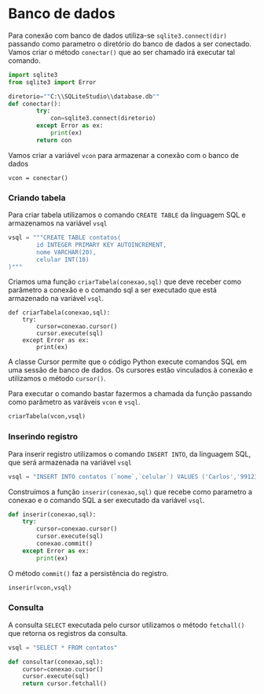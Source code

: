 # Banco de dados

Para conexão com banco de dados utiliza-se `sqlite3.connect(dir) ` passando como parametro o diretório do banco de dados a ser conectado. Vamos criar o método `conectar()` que ao ser chamado irá executar tal comando.
~~~py
import sqlite3
from sqlite3 import Error

diretorio=""C:\\SQLiteStudio\\database.db""
def conectar():
        try:
            con=sqlite3.connect(diretorio)
        except Error as ex:
            print(ex)
        return con

~~~
Vamos criar a variável `vcon` para armazenar a conexão com o banco de dados
~~~
vcon = conectar()
~~~
### Criando tabela
Para criar tabela utilizamos o comando  `CREATE TABLE` da linguagem SQL e armazenamos na variável `vsql`
~~~py
vsql = """CREATE TABLE contatos(
        id INTEGER PRIMARY KEY AUTOINCREMENT,
        nome VARCHAR(20),
        celular INT(10)
)"""
~~~
Criamos uma função `criarTabela(conexao,sql)` que deve receber como parâmetro a conexão e o comando sql a ser executado que está armazenado na variável `vsql`.
~~~
def criarTabela(conexao,sql):
    try:
        cursor=conexao.cursor()
        cursor.execute(sql)
    except Error as ex:
        print(ex)
~~~
A classe Cursor permite que o código Python execute comandos SQL em uma sessão de banco de dados. Os cursores estão vinculados à conexão e utilizamos o método `cursor()`.

Para executar o comando bastar fazermos a chamada da função passando como parâmetro as varáveis `vcon` e `vsql`.
~~~py
criarTabela(vcon,vsql)
~~~
### Inserindo registro 

Para inserir registro utilizamos o comando `INSERT INTO`, da linguagem SQL, que será armazenada na variável `vsql`
~~~py
vsql = "INSERT INTO contatos (`nome`,`celular`) VALUES ('Carlos','99123456')"
~~~
Construímos a função `inserir(conexao,sql)` que recebe como parametro a conexao e o comando SQL a ser executado da variável `vsql`.
~~~py
def inserir(conexao,sql):
    try:
        cursor=conexao.cursor()
        cursor.execute(sql)
        conexao.commit()
    except Error as ex:
        print(ex)
~~~
O método `commit()` faz a persistência do registro.
~~~py
inserir(vcon,vsql)
~~~

### Consulta

A consulta `SELECT` executada pelo cursor utilizamos o método `fetchall()` que retorna os registros da consulta.

~~~py
vsql = "SELECT * FROM contatos"

def consultar(conexao,sql):
    cursor=conexao.cursor()
    cursor.execute(sql)
    return cursor.fetchall()
~~~

